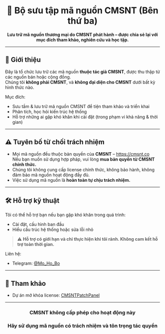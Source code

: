 
<div align="center">

# 📁 Bộ sưu tập mã nguồn CMSNT (Bên thứ ba)

**Lưu trữ mã nguồn thương mại do CMSNT phát hành – được chia sẻ lại với mục đích tham khảo, nghiên cứu và học tập.**

</div>

---

## 📌 Giới thiệu

Đây là tổ chức lưu trữ các mã nguồn **thuộc tác giả CMSNT**, được thu thập từ các nguồn bán hoặc cộng đồng.  
Chúng tôi **không phải CMSNT**, và **không đại diện cho CMSNT** dưới bất kỳ hình thức nào.

Mục đích:
- Sưu tầm & lưu trữ mã nguồn CMSNT để tiện tham khảo và triển khai
- Phân tích, học hỏi kiến trúc hệ thống
- Hỗ trợ những ai gặp khó khăn khi cài đặt (trong phạm vi khả năng & thời gian)

---

## ⚠️ Tuyên bố từ chối trách nhiệm

- Mọi mã nguồn đều thuộc bản quyền của **CMSNT** – https://cmsnt.co  
  Nếu bạn muốn sử dụng hợp pháp, vui lòng **mua bản quyền từ CMSNT chính thức.**
- Chúng tôi không cung cấp license chính thức, không bảo hành, không đảm bảo mã nguồn hoạt động đầy đủ.
- Việc sử dụng mã nguồn là **hoàn toàn tự chịu trách nhiệm.**

---

## 🛠 Hỗ trợ kỹ thuật

Tôi có thể hỗ trợ bạn nếu bạn gặp khó khăn trong quá trình:
- Cài đặt, cấu hình ban đầu
- Hiểu cấu trúc hệ thống hoặc sửa lỗi nhỏ

> ⚠️ **Hỗ trợ có giới hạn và chỉ thực hiện khi tôi rảnh. Không cam kết hỗ trợ toàn thời gian.**

Liên hệ:
- Telegram: [@Mo_Ho_Bo](https://t.me/Mo_Ho_Bo)

---

## 🔗 Tham khảo

- Dự án mở khóa license: [CMSNTPatchPanel](https://github.com/CMSNTSourceCode/CMSNTPatchPanel)

---

<div align="center">

### CMSNT không cấp phép cho hoạt động này  
### Hãy sử dụng mã nguồn có trách nhiệm và tôn trọng tác quyền

</div>
